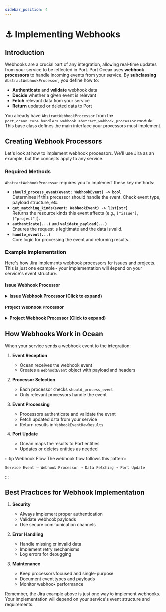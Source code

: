 ```yaml
---
sidebar_position: 4
---
```


# ⚓ Implementing Webhooks

## Introduction

Webhooks are a crucial part of any integration, allowing real-time updates from your service to be reflected in Port. Port Ocean uses **webhook processors** to handle incoming events from your service. By **subclassing** `AbstractWebhookProcessor`, you define how to:

- **Authenticate** and **validate** webhook data
- **Decide** whether a given event is relevant
- **Fetch** relevant data from your service
- **Return** updated or deleted data to Port


You already have `AbstractWebhookProcessor` from the `port_ocean.core.handlers.webhook.abstract_webhook_processor` module. This base class defines the main interface your processors must implement.


## Creating Webhook Processors

Let's look at how to implement webhook processors. We'll use Jira as an example, but the concepts apply to any service.

### Required Methods

`AbstractWebhookProcessor` requires you to implement these key methods:

- **`should_process_event(event: WebhookEvent) -> bool`**\
  Determines if this processor should handle the event. Check event type, payload structure, etc.
- **`get_matching_kinds(event: WebhookEvent) -> list[str]`**\
  Returns the resource kinds this event affects (e.g., `["issue"]`, `["project"]`).
- **`authenticate(...)`** and **`validate_payload(...)`**\
  Ensures the request is legitimate and the data is valid.
- **`handle_event(...)`**\
  Core logic for processing the event and returning results.

### Example Implementation

Here's how Jira implements webhook processors for issues and projects. This is just one example - your implementation will depend on your service's event structure.

#### Issue Webhook Processor

<details>
<summary><b>Issue Webhook Processor (Click to expand)</b></summary>

```python showLineNumbers
from typing import Any, cast
from loguru import logger
from initialize_client import create_jira_client
from jira.overrides import JiraIssueConfig
from kinds import Kinds
from port_ocean.core.handlers.port_app_config.models import ResourceConfig
from port_ocean.core.handlers.webhook.abstract_webhook_processor import AbstractWebhookProcessor
from port_ocean.core.handlers.webhook.webhook_event import (
    EventHeaders,
    EventPayload,
    WebhookEvent,
    WebhookEventRawResults,
)


class IssueWebhookProcessor(AbstractWebhookProcessor):
    async def should_process_event(self, event: WebhookEvent) -> bool:
        # For Jira issues, look for an event type like "jira:issue_created", etc.
        return event.payload.get("webhookEvent", "").startswith("jira:issue_")

    async def get_matching_kinds(self, event: WebhookEvent) -> list[str]:
        return [Kinds.ISSUE]

    async def handle_event(
        self,
        payload: EventPayload,
        resource_config: ResourceConfig
    ) -> WebhookEventRawResults:
        # 1) Initialize the Jira client
        client = create_jira_client()
        config = cast(JiraIssueConfig, resource_config)

        # 2) Figure out if the issue was deleted
        webhook_type = payload.get("webhookEvent")
        issue_key = payload["issue"]["key"]
        logger.info(f"Fetching issue with key: {issue_key}")

        if webhook_type == "jira:issue_deleted":
            logger.info(f"Issue {issue_key} was deleted")
            return WebhookEventRawResults(updated_raw_results=[], deleted_raw_results=[payload["issue"]])

        # 3) Possibly apply a JQL filter
        params = {}
        if config.selector.jql:
            params["jql"] = f"{config.selector.jql} AND key = {issue_key}"
        else:
            params["jql"] = f"key = {issue_key}"

        # 4) Fetch the new data from Jira
        issues = []
        async for batch in client.get_paginated_issues(params):
            issues.extend(batch)

        if not issues:
            # If not found, instruct Port to delete it if it previously existed
            logger.warning(f"Issue {issue_key} not found with JQL: {params['jql']}")
            return WebhookEventRawResults(updated_raw_results=[], deleted_raw_results=[payload["issue"]])

        # Otherwise, we want to update
        return WebhookEventRawResults(updated_raw_results=issues, deleted_raw_results=[])

    async def authenticate(self, payload: EventPayload, headers: EventHeaders) -> bool:
        return True  # Basic or token check could go here

    async def validate_payload(self, payload: EventPayload) -> bool:
        return True  # Ensure required fields exist, etc.
```

</details>

#### Project Webhook Processor

<details>
<summary><b>Project Webhook Processor (Click to expand)</b></summary>

```python showLineNumbers
from loguru import logger
from initialize_client import create_jira_client
from kinds import Kinds
from port_ocean.core.handlers.port_app_config.models import ResourceConfig
from port_ocean.core.handlers.webhook.abstract_webhook_processor import AbstractWebhookProcessor
from port_ocean.core.handlers.webhook.webhook_event import (
    EventHeaders,
    EventPayload,
    WebhookEvent,
    WebhookEventRawResults,
)


class ProjectWebhookProcessor(AbstractWebhookProcessor):
    async def should_process_event(self, event: WebhookEvent) -> bool:
        # For Jira projects, the event might be "project_updated", "project_deleted", etc.
        return event.payload.get("webhookEvent", "").startswith("project_")

    async def get_matching_kinds(self, event: WebhookEvent) -> list[str]:
        return [Kinds.PROJECT]

    async def authenticate(self, payload: EventPayload, headers: EventHeaders) -> bool:
        return True

    async def validate_payload(self, payload: EventPayload) -> bool:
        return True

    async def handle_event(
        self, payload: EventPayload, resource_config: ResourceConfig
    ) -> WebhookEventRawResults:
        # 1) Identify the project
        webhook_type = payload.get("webhookEvent", "")
        project_key = payload["project"]["key"]
        client = create_jira_client()

        if webhook_type == "project_soft_deleted":
            logger.info(f"Project {project_key} was deleted")
            return WebhookEventRawResults(updated_raw_results=[], deleted_raw_results=[payload["project"]])

        # 2) Otherwise fetch the updated project
        project_data = await client.get_single_project(project_key)
        if not project_data:
            logger.warning(f"Failed to retrieve project {project_key}")
            return WebhookEventRawResults(updated_raw_results=[], deleted_raw_results=[])

        # 3) Decide if it should be updated or deleted
        data_to_update = []
        data_to_delete = []

        if "deleted" in webhook_type:
            data_to_delete.append(project_data)
        else:
            data_to_update.append(project_data)

        return WebhookEventRawResults(updated_raw_results=data_to_update, deleted_raw_results=data_to_delete)
```

</details>

## How Webhooks Work in Ocean

When your service sends a webhook event to the integration:

1. **Event Reception**
   - Ocean receives the webhook event
   - Creates a `WebhookEvent` object with payload and headers

2. **Processor Selection**
   - Each processor checks `should_process_event`
   - Only relevant processors handle the event

3. **Event Processing**
   - Processors authenticate and validate the event
   - Fetch updated data from your service
   - Return results in `WebhookEventRawResults`

4. **Port Update**
   - Ocean maps the results to Port entities
   - Updates or deletes entities as needed

:::tip Webhook Flow
The webhook flow follows this pattern:
```
Service Event → Webhook Processor → Data Fetching → Port Update
```
:::

## Best Practices for Webhook Implementation

1. **Security**
   - Always implement proper authentication
   - Validate webhook payloads
   - Use secure communication channels

2. **Error Handling**
   - Handle missing or invalid data
   - Implement retry mechanisms
   - Log errors for debugging

3. **Maintenance**
   - Keep processors focused and single-purpose
   - Document event types and payloads
   - Monitor webhook performance


Remember, the Jira example above is just one way to implement webhooks. Your implementation will depend on your service's event structure and requirements.
